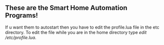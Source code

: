 ## These are the Smart Home Automation Programs!

If u want them to autostart then you have to edit the profile.lua file in the etc directory. To edit the file while you are in the home directory type <i>edit /etc/profile.lua</i>.

